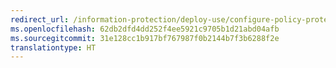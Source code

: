```yaml
---
redirect_url: /information-protection/deploy-use/configure-policy-protection
ms.openlocfilehash: 62db2dfd4dd252f4ee5921c9705b1d21abd04afb
ms.sourcegitcommit: 31e128cc1b917bf767987f0b2144b7f3b6288f2e
translationtype: HT
---
```

